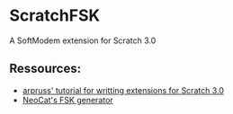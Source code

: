 # ScratchFSK
A SoftModem extension for Scratch 3.0

## Ressources:

- [arpruss' tutorial for writting extensions for Scratch 3.0](https://www.instructables.com/Making-Scratch-30-Extensions/)
- [NeoCat's FSK generator](https://github.com/NeoCat/FSK-Serial-Generator-in-JavaScript)
